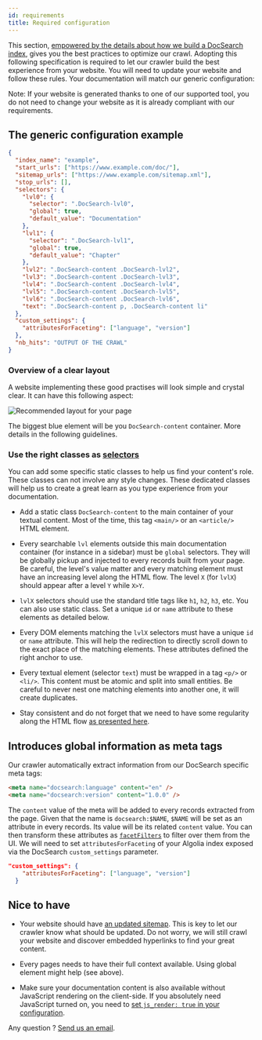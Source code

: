 ```yaml
---
id: requirements
title: Required configuration
---
```


This section, [empowered by the details about how we build a DocSearch
index][1], gives you the best practices to optimize our crawl. Adopting this
following specification is required to let our crawler build the best experience
from your website. You will need to update your website and follow these rules.
Your documentation will match our generic configuration:

Note: If your website is generated thanks to one of our supported tool, you do
not need to change your website as it is already compliant with our
requirements.

## The generic configuration example

```json
{
  "index_name": "example",
  "start_urls": ["https://www.example.com/doc/"],
  "sitemap_urls": ["https://www.example.com/sitemap.xml"],
  "stop_urls": [],
  "selectors": {
    "lvl0": {
      "selector": ".DocSearch-lvl0",
      "global": true,
      "default_value": "Documentation"
    },
    "lvl1": {
      "selector": ".DocSearch-lvl1",
      "global": true,
      "default_value": "Chapter"
    },
    "lvl2": ".DocSearch-content .DocSearch-lvl2",
    "lvl3": ".DocSearch-content .DocSearch-lvl3",
    "lvl4": ".DocSearch-content .DocSearch-lvl4",
    "lvl5": ".DocSearch-content .DocSearch-lvl5",
    "lvl6": ".DocSearch-content .DocSearch-lvl6",
    "text": ".DocSearch-content p, .DocSearch-content li"
  },
  "custom_settings": {
    "attributesForFaceting": ["language", "version"]
  },
  "nb_hits": "OUTPUT OF THE CRAWL"
}
```

### Overview of a clear layout

A website implementing these good practises will look simple and crystal clear.
It can have this following aspect:

![Recommended layout for your page][2]

The biggest blue element will be you `DocSearch-content` container. More details
in the following guidelines.

### Use the right classes as [selectors][3]

You can add some specific static classes to help us find your content's role.
These classes can not involve any style changes. These dedicated classes will
help us to create a great learn as you type experience from your documentation.

- Add a static class `DocSearch-content` to the main container of your textual
  content. Most of the time, this tag `<main/>` or an `<article/>` HTML element.

- Every searchable `lvl` elements outside this main documentation container (for
  instance in a sidebar) must be `global` selectors. They will be globally
  pickup and injected to every records built from your page. Be careful, the
  level's value matter and every matching element must have an increasing level
  along the HTML flow. The level `X` (for `lvlX`) should appear after a level
  `Y` while `X>Y`.

- `lvlX` selectors should use the standard title tags like `h1`, `h2`, `h3`,
  etc. You can also use static class. Set a unique `id` or `name` attribute to
  these elements as detailed below.

- Every DOM elements matching the `lvlX` selectors must have a unique `id` or
  `name` attribute. This will help the redirection to directly scroll down to
  the exact place of the matching elements. These attributes defined the right
  anchor to use.

- Every textual element (selector `text`) must be wrapped in a tag `<p/>` or
  `<li/>`. This content must be atomic and split into small entities. Be careful
  to never nest one matching elements into another one, it will create
  duplicates.

- Stay consistent and do not forget that we need to have some regularity along
  the HTML flow [as presented here][1].

## Introduces global information as meta tags

Our crawler automatically extract information from our DocSearch specific meta
tags:

```html
<meta name="docsearch:language" content="en" />
<meta name="docsearch:version" content="1.0.0" />
```

The `content` value of the meta will be added to every records extracted from
the page. Given that the name is `docsearch:$NAME`, `$NAME` will be set as an
attribute in every records. Its value will be its related `content` value. You
can then transform these attributes as [`facetFilters`][4] to filter over them
from the UI. We will need to set `attributesForFaceting` of your Algolia index
exposed via the DocSearch `custom_settings` parameter.

```json
"custom_settings": {
    "attributesForFaceting": ["language", "version"]
  }
```

## Nice to have

- Your website should have [an updated sitemap][5]. This is key to let our
  crawler know what should be updated. Do not worry, we will still crawl your
  website and discover embedded hyperlinks to find your great content.

- Every pages needs to have their full context available. Using global element
  might help (see above).

- Make sure your documentation content is also available without JavaScript
  rendering on the client-side. If you absolutely need JavaScript turned on, you
  need to [set `js_render: true` in your configuration][6].

Any question ? [Send us an email][7].

[1]: how-do-we-build-an-index.md
[2]: ../img/proper_layout.png
[3]: config-file.md
[4]: https://www.algolia.com/doc/guides/searching/filtering/#facet-filters
[5]: https://www.sitemaps.org/
[6]: config-file.md
[7]: mailto:DocSearch@algolia.com
